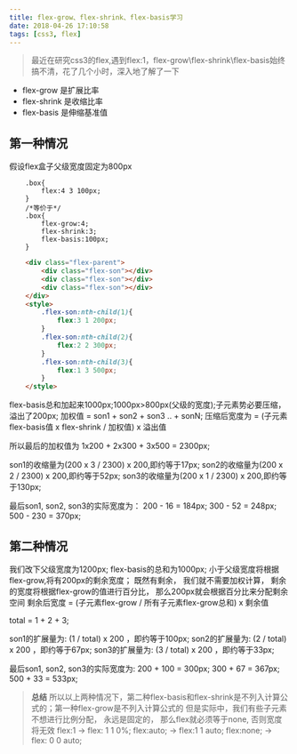 ```yaml
---
title: flex-grow、flex-shrink、flex-basis学习
date: 2018-04-26 17:10:58
tags: [css3, flex]
---
```


> 最近在研究css3的flex,遇到flex:1，flex-grow\flex-shrink\flex-basis始终搞不清，花了几个小时，深入地了解了一下
* flex-grow 是扩展比率
* flex-shrink 是收缩比率
* flex-basis 是伸缩基准值
    
## 第一种情况
假设flex盒子父级宽度固定为800px
```css3
    .box{
        flex:4 3 100px;
    }
    /*等价于*/
    .box{
        flex-grow:4;
        flex-shrink:3;
        flex-basis:100px;
    }
````

<!-- more -->

```html
    <div class="flex-parent">
        <div class="flex-son"></div>
        <div class="flex-son"></div>
        <div class="flex-son"></div>
    </div>
    <style>
        .flex-son:nth-child(1){
            flex:3 1 200px;
        }
        .flex-son:nth-child(2){
            flex:2 2 300px;
        }
        .flex-son:nth-child(3){
            flex:1 3 500px;
        }
    </style>
```

flex-basis总和加起来1000px;1000px>800px(父级的宽度);子元素势必要压缩，溢出了200px;
加权值 = son1 + son2 + son3 .. + sonN;
压缩后宽度为 = (子元素flex-basis值 x flex-shrink / 加权值) x 溢出值

所以最后的加权值为 
1x200 + 2x300 + 3x500 = 2300px;

son1的收缩量为(200 x 3 / 2300) x 200,即约等于17px;
son2的收缩量为(200 x 2 / 2300) x 200,即约等于52px;
son3的收缩量为(200 x 1 / 2300) x 200,即约等于130px;

最后son1, son2, son3的实际宽度为：
    200 - 16 = 184px;
    300 - 52 =  248px;
    500 - 230 = 370px;



## 第二种情况
我们改下父级宽度为1200px;
flex-basis的总和为1000px; 小于父级宽度将根据flex-grow,将有200px的剩余宽度；
既然有剩余， 我们就不需要加权计算， 剩余的宽度将根据flex-grow的值进行百分比， 那么200px就会根据百分比来分配剩余空间
剩余后宽度 =  (子元素flex-grow /  所有子元素flex-grow总和) x 剩余值

total = 1 + 2 + 3;

son1的扩展量为: (1 / total) x 200 ，即约等于100px;
son2的扩展量为: (2 / total) x 200 ，即约等于67px;
son3的扩展量为: (3 / total) x 200 ，即约等于33px;

最后son1, son2, son3的实际宽度为:
    200 + 100 = 300px;
    300 + 67 = 367px;
    500 + 33 = 533px;


> **总结**
所以以上两种情况下，第二种flex-basis和flex-shrink是不列入计算公式的；第一种flex-grow是不列入计算公式的
但是实际中，我们有些子元素不想进行比例分配， 永远是固定的， 那么flex就必须等于none, 否则宽度将无效
flex:1 -> flex: 1 1 0%;
flex:auto; -> flex:1 1 auto;
flex:none; -> flex: 0 0 auto;

